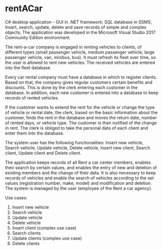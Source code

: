 # rentACar

C# desktop application - GUI in .NET framework;
SQL database in SSMS;
Insert, search, update, delete and save records of simple and complex objects;
The application was developed in the Microsoft Visual Studio 2017 Community Edition environment.


The rent-a-car company is engaged in renting vehicles to clients, of different types (small passenger vehicle, medium passenger vehicle, large passenger vehicle, van, minibus, bus). It must refresh its fleet over time, so the user is allowed to rent new vehicles. The received vehicles are entered into the fleet database.

Every car rental company must have a database in which to register clients. Based on that, the company gives regular customers certain benefits and discounts. This is done by the clerk entering each customer in the database. In addition, each new customer is entered into a database to keep records of rented vehicles.

If the customer wants to extend the rent for the vehicle or change the type of vehicle or rental date, the clerk, based on the basic information about the customer, finds the rent in the database and moves the return date, number of rented days, or vehicle type. The customer is then notified of the change in rent. The clerk is obliged to take the personal data of each client and enter them into the database.

The system user has the following functionalities: Insert new vehicle, Search vehicle, Update vehicle, Delete vehicle, Insert new client, Search client, Update client and Delete client.

The application keeps records of all Rent a car center members, enables their search by certain values, and enables the entry of new and deletion of existing members and the change of their data.
It is also necessary to keep records of vehicles and enable the search of vehicles according to the set values (registration number, make, model) and modification and deletion.
The system is managed by the user (employee of the Rent a car agency).


Use cases:
1) Insert new vehicle
2) Search vehicle
3) Update vehicle
4) Delete vehicle
5) Insert client (complex use case)
6) Search clients
7) Update clients (complex use case)
8) Delete clients
